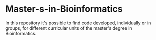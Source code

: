 # Master-s-in-Bioinformatics
In this repository it's possible to find code developed, individually or in groups, for different curricular units of the master's degree in Bioinformatics.
